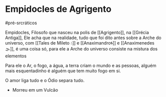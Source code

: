 # Empidocles de Agrigento
#pré-srcráticos 

Empidocles, Filosofo que nasceu na polis de [[Agrigento]], na [[Grécia Antiga]], Ele acha que na realidade, tudo que foi dito antes sobre a Arche do universo, com [[Tales de Mileto 💧]] e [[Anaximandro🌀]] e [[Anaximenedes 🌫]], é uma coisa só, para ele a Arche do universo consiste na mistura dos elementos

Para ele o Ar, o fogo, a água, a terra criam o mundo e as pessoas, alguém mais esquentadinho é alguém que tem muito fogo em si.

O amor liga tudo e o Ódio separa tudo.

- Morreu em um Vulcão
